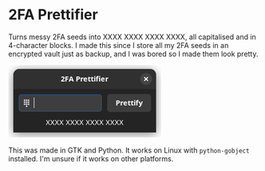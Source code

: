 # 2FA Prettifier

Turns messy 2FA seeds into XXXX XXXX XXXX XXXX, all capitalised and in 4-character blocks. I made this since I store all my 2FA seeds in an encrypted vault just as backup, and I was bored so I made them look pretty.

![Screenshot](/screenshot.png)

This was made in GTK and Python. It works on Linux with `python-gobject` installed. I'm unsure if it works on other platforms.